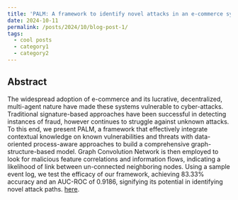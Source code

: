 ```yaml
---
title: 'PALM: A framework to identify novel attacks in an e-commerce system'
date: 2024-10-11
permalink: /posts/2024/10/blog-post-1/
tags:
  - cool posts
  - category1
  - category2
---
```


Abstract
------
The widespread adoption of e-commerce and its lucrative, decentralized, multi-agent nature have made these systems vulnerable to cyber-attacks. Traditional signature-based approaches have been successful in detecting instances of fraud, however continues to struggle against unknown attacks. To this end, we present PALM, a framework that effectively integrate contextual knowledge on known vulnerabilities and threats with data-oriented process-aware approaches to build a comprehensive graph-structure-based model. Graph Convolution Network is then employed to look for malicious feature correlations and information flows, indicating a likelihood of link between un-connected neighboring nodes. Using a sample event log, we test the efficacy of our framework, achieving 83.33% accuracy and an AUC-ROC of 0.9186, signifying its potential in identifying novel attack paths. [here](https://github.com/DebanshuCS/PALM-A-framework-to-identify-novel-attacks-in-an-e-commerce-system).
